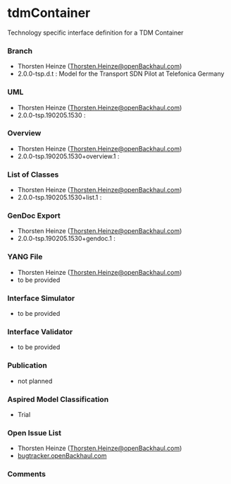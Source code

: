 # tdmContainer
Technology specific interface definition for a TDM Container

### Branch
- Thorsten Heinze (Thorsten.Heinze@openBackhaul.com)
- 2.0.0-tsp.d.t : Model for the Transport SDN Pilot at Telefonica Germany

### UML
- Thorsten Heinze (Thorsten.Heinze@openBackhaul.com)
- 2.0.0-tsp.190205.1530 : [](./)

### Overview 
- Thorsten Heinze (Thorsten.Heinze@openBackhaul.com)
- 2.0.0-tsp.190205.1530+overview.1 : [](./)

### List of Classes
- Thorsten Heinze (Thorsten.Heinze@openBackhaul.com)
- 2.0.0-tsp.190205.1530+list.1 : [](./)

### GenDoc Export
- Thorsten Heinze (Thorsten.Heinze@openBackhaul.com)
- 2.0.0-tsp.190205.1530+gendoc.1 : [](./)

### YANG File
- Thorsten Heinze (Thorsten.Heinze@openBackhaul.com)
- to be provided

### Interface Simulator
- to be provided

### Interface Validator
- to be provided

### Publication
- not planned

### Aspired Model Classification
- Trial

### Open Issue List
- Thorsten Heinze (Thorsten.Heinze@openBackhaul.com)
- [bugtracker.openBackhaul.com](https://bugtracker.openBackhaul.com)

### Comments
